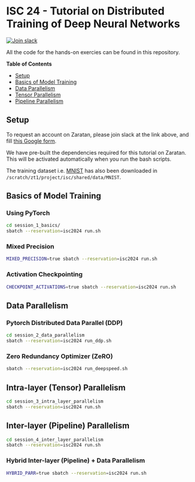 # ISC 24 - Tutorial on Distributed Training of Deep Neural Networks

[![Join slack](https://img.shields.io/badge/slack-axonn--users-blue)](https://join.slack.com/t/axonn-users/shared_invite/zt-2itbahk29-_Ig1JasFxnuVyfMtcC4GnA)

All the code for the hands-on exercies can be found in this repository. 

**Table of Contents**

* [Setup](#setup)
* [Basics of Model Training](#basics-of-model-training)
* [Data Parallelism](#data-parallelism)
* [Tensor Parallelism](#tensor-parallelism)
* [Pipeline Parallelism](#pipeline-parallelism)

## Setup 

To request an account on Zaratan, please join slack at the link above, and fill [this Google form](https://forms.gle/bowh2GWQaG34EZyq6).

We have pre-built the dependencies required for this tutorial on Zaratan. This
will be activated automatically when you run the bash scripts.

The training dataset i.e. [MNIST](http://yann.lecun.com/exdb/mnist/) has also
been downloaded in `/scratch/zt1/project/isc/shared/data/MNIST`.

## Basics of Model Training

### Using PyTorch

```bash
cd session_1_basics/
sbatch --reservation=isc2024 run.sh
```

### Mixed Precision

```bash
MIXED_PRECISION=true sbatch --reservation=isc2024 run.sh
```

### Activation Checkpointing

```bash
CHECKPOINT_ACTIVATIONS=true sbatch --reservation=isc2024 run.sh
```

## Data Parallelism

### Pytorch Distributed Data Parallel (DDP)

```bash
cd session_2_data_parallelism
sbatch --reservation=isc2024 run_ddp.sh
```

### Zero Redundancy Optimizer (ZeRO)


```bash
sbatch --reservation=isc2024 run_deepspeed.sh
```

## Intra-layer (Tensor) Parallelism

```bash
cd session_3_intra_layer_parallelism
sbatch --reservation=isc2024 run.sh
```

## Inter-layer (Pipeline) Parallelism


```bash
cd session_4_inter_layer_parallelism
sbatch --reservation=isc2024 run.sh
```

### Hybrid Inter-layer (Pipeline) + Data Parallelism

```bash
HYBRID_PARR=true sbatch --reservation=isc2024 run.sh
```
